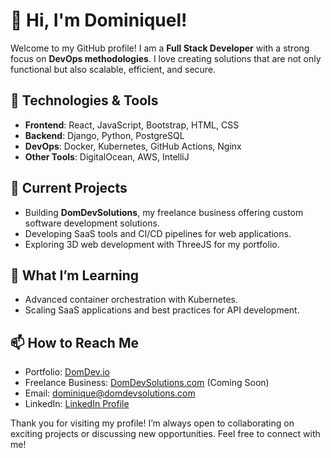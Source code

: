 # 👋 Hi, I'm Dominiquel! 
Welcome to my GitHub profile! I am a **Full Stack Developer** with a strong focus on **DevOps methodologies**. I love creating solutions that are not only functional but also scalable, efficient, and secure.

## 🔧 Technologies & Tools
- **Frontend**: React, JavaScript, Bootstrap, HTML, CSS
- **Backend**: Django, Python, PostgreSQL
- **DevOps**: Docker, Kubernetes, GitHub Actions, Nginx
- **Other Tools**: DigitalOcean, AWS, IntelliJ

## 🚀 Current Projects
- Building **DomDevSolutions**, my freelance business offering custom software development solutions.
- Developing SaaS tools and CI/CD pipelines for web applications.
- Exploring 3D web development with ThreeJS for my portfolio.

## 🌱 What I’m Learning
- Advanced container orchestration with Kubernetes.
- Scaling SaaS applications and best practices for API development.

## 📫 How to Reach Me
- Portfolio: [DomDev.io](https://domdev.io)
- Freelance Business: [DomDevSolutions.com](https://domdevsolutions.com) (Coming Soon)
- Email: [dominique@domdevsolutions.com](mailto:dominiquel@domdevsolutions.com)
- LinkedIn: [LinkedIn Profile](https://www.linkedin.com/in/dominique-d-998647258/)

Thank you for visiting my profile! I’m always open to collaborating on exciting projects or discussing new opportunities. Feel free to connect with me!

<!--
![My GitHub stats](https://github-readme-stats.vercel.app/api?username=dedevez&show_icons=true&theme=radical)

![Top Languages](https://github-readme-stats.vercel.app/api/top-langs/?username=dedevez&layout=compact)
-->


